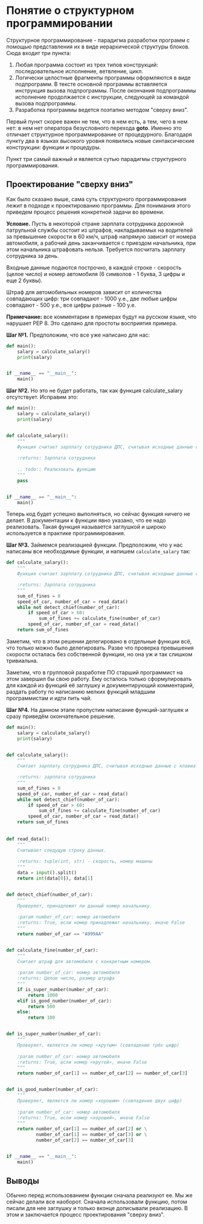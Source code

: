 # Понятие о структурном программировании

Структурное программирование - парадигма разработки программ с помощью представления их в виде иерархической структуры блоков. Сюда входит три пункта:

1. Любая программа состоит из трех типов конструкций: последовательное исполнение, ветвление, цикл.
2. Логически целостные фрагменты программы оформляются в виде подпрограмм. В тексте основной программы вставляется инструкция вызова подпрограммы. После окончания подпрограммы исполнение продолжается с инструкции, следующей за командой вызова подпрограммы.
3. Разработка программы ведется поэтапно методом "сверху вниз".

Первый пункт скорее важен не тем, что в нем есть, а тем, чего в нем нет: в нем нет оператора безусловного перехода **goto**. Именно это отличает структурное программирование от процедурного. Благодаря пункту два в языках высокого уровня появились новые синтаксические конструкции: функции и процедуры.

Пункт три самый важный и является сутью парадигмы структурного программирования.

## Проектирование "сверху вниз"

Как было сказано выше, сама суть структурного программирования лежит в подходе к проектированию программы. Для понимания этого приведем процесс решения конкретной задачи во времени.

**Условие.** Пусть в некоторой стране зарплата сотрудника дорожной патрульной службы состоит из штрафов, накладываемых на водителей за превышение скорости в 60 км/ч, штраф напрямую зависит от номера автомобиля, а рабочий день заканчивается с приездом начальника, при этом начальника штрафовать нельзя. Требуется посчитать зарплату сотрудника за день.

Входные данные подаются построчно, в каждой строке - скорость (целое число) и номер автомобиля (6 символов - 1 буква, 3 цифры и еще 2 буквы).

Штраф для автомобильных номеров зависит от количества совпадающих цифр: три совпадают - 1000 у.е., две любые цифры совпадают - 500 у.е., все цифры разные - 100 у.е.

**Примечание:** все комментарии в примерах будут на русском языке, что нарушает PEP 8. Это сделано для простоты восприятия примера.

**Шаг №1.** Предположим, что все уже написано для нас:

```python
def main():
    salary = calculate_salary()
    print(salary)


if __name__ == "__main__":
    main()
```

**Шаг №2.** Но это не будет работать, так как функция calculate_salary отсутствует. Исправим это:

```python
def main():
    salary = calculate_salary()
    print(salary)


def calculate_salary():
    """
    Функция считает зарплату сотрудника ДПС, считывая исходные данные с клавиатуры.
    
    :returns: Зарплата сотрудника
    
    .. todo:: Реализовать функцию
    """
    pass


if __name__ == "__main__":
    main()
```

Теперь код будет успешно выполняться, но сейчас функция ничего не делает. В документации к функции явно указано, что ее надо реализовать. Такая функция называется заглушкой и широко используется в практике программирования.

**Шаг №3.** Займемся реализацией функции. Предположим, что у нас написаны все необходимые функции, и напишем `calculate_salary` так:

```python
def calculate_salary():
    """
    Функция считает зарплату сотрудника ДПС, считывая исходные данные с клавиатуры.

    :returns: Зарплата сотрудника
    """
    sum_of_fines = 0
    speed_of_car, number_of_car = read_data()
    while not detect_chief(number_of_car):
        if speed_of_car > 60:
            sum_of_fines += calculate_fine(number_of_car)
        speed_of_car, number_of_car = read_data()
    return sum_of_fines
```

Заметим, что в этом решении делегировано в отдельные функции всё, что только можно было делегировать. Разве что проверка превышения скорости осталась без собственной функции, но она уж и так слишком тривиальна.

Заметим, что в групповой разработке ПО старший программист на этом завершил бы свою работу. Ему осталось только сформулировать для каждой из функций её заглушку и документирующий комментарий, раздать работу по написанию мелких функций младшим программистам и идти пить чай.

**Шаг №4.** На данном этапе пропустим написание функций-заглушек и сразу приведём окончательное решение.

```python
def main():
    salary = calculate_salary()
    print(salary)


def calculate_salary():
    """
    Считает зарплату сотрудника ДПС, считывая исходные данные с клавиатуры.

    :returns: зарплата сотрудника
    """
    sum_of_fines = 0
    speed_of_car, number_of_car = read_data()
    while not detect_chief(number_of_car):
        if speed_of_car > 60:
            sum_of_fines += calculate_fine(number_of_car)
        speed_of_car, number_of_car = read_data()
    return sum_of_fines
    
    
def read_data():
    """
    Считывает следущую строку данных.
    
    :returns: tuple(int, str) - скорость, номер машины
    """
    data = input().split()
    return int(data[0]), data[1]


def detect_chief(number_of_car):
    """
    Проверяет, принадлежит ли данный номер начальнику.
    
    :param number_of_car: номер автомобиля
    :returns: True, если номер принадлежит начальнику, иначе False
    """
    return number_of_car == "A999AA"


def calculate_fine(number_of_car):
    """
    Считает штраф для автомобиля с конкретным номером.
    
    :param number_of_car: номер автомобиля
    :returns: Целое число, размер штрафа
    """
    if is_super_number(number_of_car):
        return 1000
    elif is_good_number(number_of_car):
        return 500
    else:
        return 100


def is_super_number(number_of_car):
    """
    Проверяет, является ли номер «крутым» (совпадение трёх цифр)
    
    :param number_of_car: номер автомобиля
    :returns: True, если номер «крутой», иначе False
    """
    return number_of_car[1] == number_of_car[2] == number_of_car[3]


def is_good_number(number_of_car):
    """
    Проверяет, является ли номер «хорошим» (совпадение двух цифр)
    
    :param number_of_car: номер автомобиля
    :returns: True, если номер «хороший», иначе False
    """
    return number_of_car[1] == number_of_car[2] or \
           number_of_car[1] == number_of_car[3] or \
           number_of_car[2] == number_of_car[3]


if __name__ == "__main__":
    main()
```

## Выводы

Обычно перед использованием функции сначала реализуют ее. Мы же сейчас делали все наоборот. Сначала использовали функцию, потом писали для нее заглушку и только вконце дописывали реализацию. В этом и заключается процесс проектирования "сверху вниз".